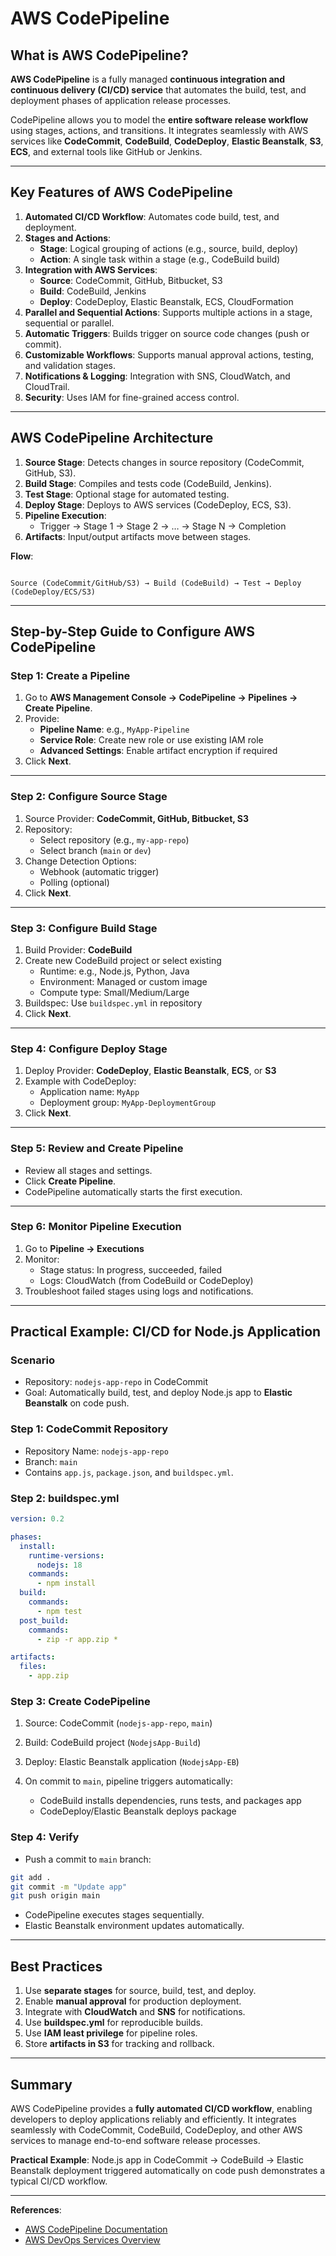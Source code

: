 # AWS CodePipeline

## What is AWS CodePipeline?

**AWS CodePipeline** is a fully managed **continuous integration and continuous delivery (CI/CD) service** that automates the build, test, and deployment phases of application release processes.  

CodePipeline allows you to model the **entire software release workflow** using stages, actions, and transitions. It integrates seamlessly with AWS services like **CodeCommit**, **CodeBuild**, **CodeDeploy**, **Elastic Beanstalk**, **S3**, **ECS**, and external tools like GitHub or Jenkins.

---

## Key Features of AWS CodePipeline

1. **Automated CI/CD Workflow**: Automates code build, test, and deployment.
2. **Stages and Actions**:
   - **Stage**: Logical grouping of actions (e.g., source, build, deploy)
   - **Action**: A single task within a stage (e.g., CodeBuild build)
3. **Integration with AWS Services**:
   - **Source**: CodeCommit, GitHub, Bitbucket, S3
   - **Build**: CodeBuild, Jenkins
   - **Deploy**: CodeDeploy, Elastic Beanstalk, ECS, CloudFormation
4. **Parallel and Sequential Actions**: Supports multiple actions in a stage, sequential or parallel.
5. **Automatic Triggers**: Builds trigger on source code changes (push or commit).
6. **Customizable Workflows**: Supports manual approval actions, testing, and validation stages.
7. **Notifications & Logging**: Integration with SNS, CloudWatch, and CloudTrail.
8. **Security**: Uses IAM for fine-grained access control.

---

## AWS CodePipeline Architecture

1. **Source Stage**: Detects changes in source repository (CodeCommit, GitHub, S3).
2. **Build Stage**: Compiles and tests code (CodeBuild, Jenkins).
3. **Test Stage**: Optional stage for automated testing.
4. **Deploy Stage**: Deploys to AWS services (CodeDeploy, ECS, S3).
5. **Pipeline Execution**:
   - Trigger → Stage 1 → Stage 2 → … → Stage N → Completion
6. **Artifacts**: Input/output artifacts move between stages.

**Flow**:

```

Source (CodeCommit/GitHub/S3) → Build (CodeBuild) → Test → Deploy (CodeDeploy/ECS/S3)

````

---

## Step-by-Step Guide to Configure AWS CodePipeline

### Step 1: Create a Pipeline

1. Go to **AWS Management Console → CodePipeline → Pipelines → Create Pipeline**.
2. Provide:
   - **Pipeline Name**: e.g., `MyApp-Pipeline`
   - **Service Role**: Create new role or use existing IAM role
   - **Advanced Settings**: Enable artifact encryption if required
3. Click **Next**.

---

### Step 2: Configure Source Stage

1. Source Provider: **CodeCommit, GitHub, Bitbucket, S3**
2. Repository:
   - Select repository (e.g., `my-app-repo`)
   - Select branch (`main` or `dev`)
3. Change Detection Options:
   - Webhook (automatic trigger)
   - Polling (optional)
4. Click **Next**.

---

### Step 3: Configure Build Stage

1. Build Provider: **CodeBuild**
2. Create new CodeBuild project or select existing
   - Runtime: e.g., Node.js, Python, Java
   - Environment: Managed or custom image
   - Compute type: Small/Medium/Large
3. Buildspec: Use `buildspec.yml` in repository
4. Click **Next**.

---

### Step 4: Configure Deploy Stage

1. Deploy Provider: **CodeDeploy**, **Elastic Beanstalk**, **ECS**, or **S3**
2. Example with CodeDeploy:
   - Application name: `MyApp`
   - Deployment group: `MyApp-DeploymentGroup`
3. Click **Next**.

---

### Step 5: Review and Create Pipeline

- Review all stages and settings.
- Click **Create Pipeline**.
- CodePipeline automatically starts the first execution.

---

### Step 6: Monitor Pipeline Execution

1. Go to **Pipeline → Executions**
2. Monitor:
   - Stage status: In progress, succeeded, failed
   - Logs: CloudWatch (from CodeBuild or CodeDeploy)
3. Troubleshoot failed stages using logs and notifications.

---

## Practical Example: CI/CD for Node.js Application

### Scenario

- Repository: `nodejs-app-repo` in CodeCommit
- Goal: Automatically build, test, and deploy Node.js app to **Elastic Beanstalk** on code push.

### Step 1: CodeCommit Repository

- Repository Name: `nodejs-app-repo`
- Branch: `main`
- Contains `app.js`, `package.json`, and `buildspec.yml`.

### Step 2: buildspec.yml

```yaml
version: 0.2

phases:
  install:
    runtime-versions:
      nodejs: 18
    commands:
      - npm install
  build:
    commands:
      - npm test
  post_build:
    commands:
      - zip -r app.zip *

artifacts:
  files:
    - app.zip
````

### Step 3: Create CodePipeline

1. Source: CodeCommit (`nodejs-app-repo`, `main`)
2. Build: CodeBuild project (`NodejsApp-Build`)
3. Deploy: Elastic Beanstalk application (`NodejsApp-EB`)
4. On commit to `main`, pipeline triggers automatically:

   * CodeBuild installs dependencies, runs tests, and packages app
   * CodeDeploy/Elastic Beanstalk deploys package

### Step 4: Verify

* Push a commit to `main` branch:

```bash
git add .
git commit -m "Update app"
git push origin main
```

* CodePipeline executes stages sequentially.
* Elastic Beanstalk environment updates automatically.

---

## Best Practices

1. Use **separate stages** for source, build, test, and deploy.
2. Enable **manual approval** for production deployment.
3. Integrate with **CloudWatch** and **SNS** for notifications.
4. Use **buildspec.yml** for reproducible builds.
5. Use **IAM least privilege** for pipeline roles.
6. Store **artifacts in S3** for tracking and rollback.

---

## Summary

AWS CodePipeline provides a **fully automated CI/CD workflow**, enabling developers to deploy applications reliably and efficiently. It integrates seamlessly with CodeCommit, CodeBuild, CodeDeploy, and other AWS services to manage end-to-end software release processes.

**Practical Example**: Node.js app in CodeCommit → CodeBuild → Elastic Beanstalk deployment triggered automatically on code push demonstrates a typical CI/CD workflow.

---

**References**:

* [AWS CodePipeline Documentation](https://docs.aws.amazon.com/codepipeline/)
* [AWS DevOps Services Overview](https://aws.amazon.com/devops/)
